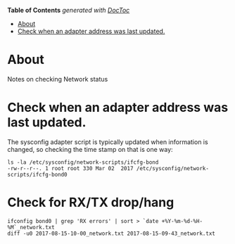 <!-- START doctoc generated TOC please keep comment here to allow auto update -->
<!-- DON'T EDIT THIS SECTION, INSTEAD RE-RUN doctoc TO UPDATE -->
**Table of Contents**  *generated with [DocToc](https://github.com/thlorenz/doctoc)*

- [About](#about)
- [Check when an adapter address was last updated.](#check-when-an-adapter-address-was-last-updated)

<!-- END doctoc generated TOC please keep comment here to allow auto update -->

# About

Notes on checking Network status

# Check when an adapter address was last updated.

The sysconfig adapter script is typically updated when information is changed, so checking the time stamp on that is one way:

```
ls -la /etc/sysconfig/network-scripts/ifcfg-bond
-rw-r--r--. 1 root root 330 Mar 02  2017 /etc/sysconfig/network-scripts/ifcfg-bond0
```

# Check for RX/TX drop/hang

```
ifconfig bond0 | grep 'RX errors' | sort > `date +%Y-%m-%d-%H-%M`_network.txt
diff -u0 2017-08-15-10-00_network.txt 2017-08-15-09-43_network.txt
```

